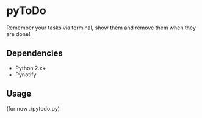 pyToDo
==========
Remember your tasks via terminal, show them and remove them when they are done!

Dependencies
------------
* Python 2.x+
* Pynotify

Usage
-----
(for now ./pytodo.py)

